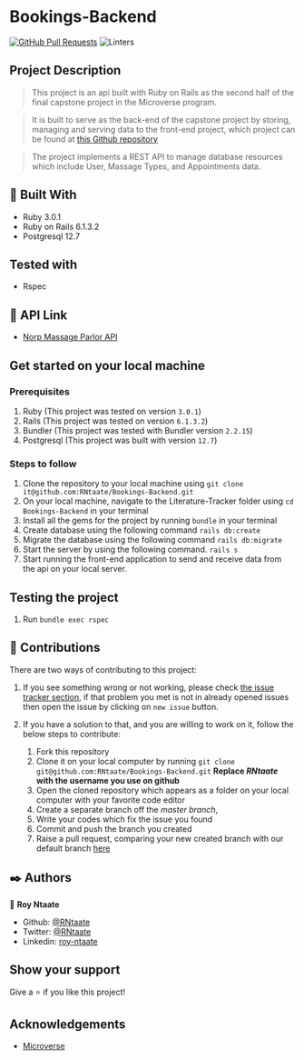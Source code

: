 # Bookings-Backend

[![GitHub Pull Requests](https://img.shields.io/badge/GitHub-Pull%20Requests-blue)]()
![Linters](https://github.com/RNtaate/Bookings-Backend/workflows/Linters/badge.svg)

## Project Description

> This project is an api built with Ruby on Rails as the second half of the final capstone project in the Microverse program.

> It is built to serve as the back-end of the capstone project by storing, managing and serving data to the front-end project, which project can be found at [this Github repository](https://github.com/RNtaate/bookings-frontend)

> The project implements a REST API to manage database resources which include User, Massage Types, and Appointments data.

## 🔧 Built With

- Ruby 3.0.1
- Ruby on Rails 6.1.3.2
- Postgresql 12.7

## Tested with
- Rspec

## 🔴 API Link

- [Norp Massage Parlor API](https://serene-depths-82382.herokuapp.com)

## Get started on your local machine

### Prerequisites
1. Ruby (This project was tested on version `3.0.1`)
1. Rails (This project was tested on version `6.1.3.2`)
1. Bundler (This project was tested with Bundler version `2.2.15`)
1. Postgresql (This project was built with version `12.7`)

### Steps to follow
1. Clone the repository to your local machine using `git clone it@github.com:RNtaate/Bookings-Backend.git`
1. On your local machine, navigate to the Literature-Tracker folder using `cd Bookings-Backend` in your terminal
1. Install all the gems for the project by running `bundle` in your terminal
1. Create database using the following command `rails db:create`
1. Migrate the database using the following command
`rails db:migrate`
1. Start the server by using the following command.
`rails s`
1. Start running the front-end application to send and receive data from the api on your local server.

## Testing the project

1. Run `bundle exec rspec`

## 🤝 Contributions

  There are two ways of contributing to this project:

1.  If you see something wrong or not working, please check [the issue tracker section](https://github.com/RNtaate/Bookings-Backend/issues), if that problem you met is not in already opened issues then open the issue by clicking on `new issue` button.

2.  If you have a solution to that, and you are willing to work on it, follow the below steps to contribute:
    1.  Fork this repository
    1.  Clone it on your local computer by running `git clone git@github.com:RNtaate/Bookings-Backend.git` __Replace *RNtaate* with the username you use on github__
    1.  Open the cloned repository which appears as a folder on your local computer with your favorite code editor
    1.  Create a separate branch off the *master branch*,
    1.  Write your codes which fix the issue you found
    1.  Commit and push the branch you created
    1.  Raise a pull request, comparing your new created branch with our default branch [here](https://github.com/RNtaate/Bookings-Backend)

## ✒️ Authors

👤 **Roy Ntaate**

- Github: [@RNtaate](https://github.com/RNtaate)
- Twitter: [@RNtaate](https://twitter.com/RNtaate)
- Linkedin: [roy-ntaate](https://linkedin.com/in/roy-ntaate)


## Show your support

Give a ⭐️ if you like this project!

## Acknowledgements

- [Microverse](https:www.microverse.org)